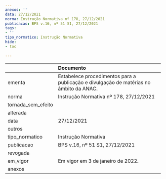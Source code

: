 ```yaml
---
anexos: ''
data: 27/12/2021
norma: Instrução Normativa nº 178, 27/12/2021
publicacao: BPS v.16, nº 51 S1, 27/12/2021
tags:
- ''
tipo_normatico: Instrução Normativa
hide: 
- toc 
 
---
```


|                    | Documento                                                                              |
|:-------------------|:---------------------------------------------------------------------------------------|
| ementa             | Estabelece procedimentos para a publicação e divulgação de matérias no âmbito da ANAC. |
| norma              | Instrução Normativa nº 178, 27/12/2021                                                 |
| tornada_sem_efeito |                                                                                        |
| alterada           |                                                                                        |
| data               | 27/12/2021                                                                             |
| outros             |                                                                                        |
| tipo_normatico     | Instrução Normativa                                                                    |
| publicacao         | BPS v.16, nº 51 S1, 27/12/2021                                                         |
| revogada           |                                                                                        |
| em_vigor           | Em vigor em 3 de janeiro de 2022.                                                      |
| anexos             |                                                                                        |